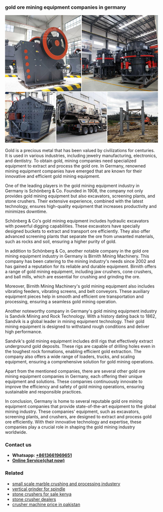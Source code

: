 <h3>gold ore mining equipment companies in germany</h3><img src='1706768186.jpg' alt=''><p>Gold is a precious metal that has been valued by civilizations for centuries. It is used in various industries, including jewelry manufacturing, electronics, and dentistry. To obtain gold, mining companies need specialized equipment to extract and process the gold ore. In Germany, renowned mining equipment companies have emerged that are known for their innovative and efficient gold mining equipment.</p><p>One of the leading players in the gold mining equipment industry in Germany is Schönberg & Co. Founded in 1908, the company not only provides gold mining equipment but also excavators, screening plants, and stone crushers. Their extensive experience, combined with the latest technology, ensures high-quality equipment that increases productivity and minimizes downtime.</p><p>Schönberg & Co's gold mining equipment includes hydraulic excavators with powerful digging capabilities. These excavators have specially designed buckets to extract and transport ore efficiently. They also offer advanced screening plants that separate the ore from unwanted materials, such as rocks and soil, ensuring a higher purity of gold.</p><p>In addition to Schönberg & Co, another notable company in the gold ore mining equipment industry in Germany is Birnith Mining Machinery. This company has been catering to the mining industry's needs since 2002 and has gained a reputation for its reliable and durable equipment. Birnith offers a range of gold mining equipment, including jaw crushers, cone crushers, and ball mills, which are essential for crushing and grinding the ore.</p><p>Moreover, Birnith Mining Machinery's gold mining equipment also includes vibrating feeders, vibrating screens, and belt conveyors. These auxiliary equipment pieces help in smooth and efficient ore transportation and processing, ensuring a seamless gold mining operation.</p><p>Another noteworthy company in Germany's gold mining equipment industry is Sandvik Mining and Rock Technology. With a history dating back to 1862, Sandvik is a global leader in mining equipment technology. Their gold mining equipment is designed to withstand rough conditions and deliver high performance.</p><p>Sandvik's gold mining equipment includes drill rigs that effectively extract underground gold deposits. These rigs are capable of drilling holes even in the toughest rock formations, enabling efficient gold extraction. The company also offers a wide range of loaders, trucks, and scaling equipment, ensuring a comprehensive solution for gold mining operations.</p><p>Apart from the mentioned companies, there are several other gold ore mining equipment companies in Germany, each offering their unique equipment and solutions. These companies continuously innovate to improve the efficiency and safety of gold mining operations, ensuring sustainable and responsible practices.</p><p>In conclusion, Germany is home to several reputable gold ore mining equipment companies that provide state-of-the-art equipment to the global mining industry. These companies' equipment, such as excavators, screening plants, and crushers, are designed to extract and process gold ore efficiently. With their innovative technology and expertise, these companies play a crucial role in shaping the gold mining industry worldwide.</p><h3>Contact us</h3><ul><li><strong>Whatsapp:&nbsp;<a href="https://wa.me/8613661969651">+8613661969651</a></strong></li><li><a href="https://swt.shibang-china.com/?git&amp;zhl&amp;gold ore mining equipment companies in germany"><strong>Online Service(chat now)</strong></a></li></ul><h3>Related</h3><ul><li><a href='small scale marble crushing and processing industery.md'>small scale marble crushing and processing industery</a></li><li><a href='vertical grinder for spindle.md'>vertical grinder for spindle</a></li><li><a href='stone crushers for sale kenya.md'>stone crushers for sale kenya</a></li><li><a href='stone crusher dealers.md'>stone crusher dealers</a></li><li><a href='crusher machine price in pakistan.md'>crusher machine price in pakistan</a></li></ul>